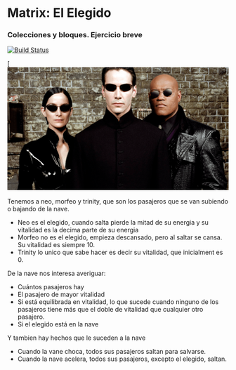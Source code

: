 #  Matrix: El Elegido

### Colecciones y bloques. Ejercicio breve 

[![Build Status](https://travis-ci.org/wollok/ColeccionesMatrixElElegido.svg?branch=master)](https://travis-ci.org/wollok/ColeccionesMatrixElElegido)

[![Matrix](matrix-1.png)

Tenemos a neo, morfeo y trinity, que son los pasajeros que se van subiendo o bajando de la nave. 
* Neo es el elegido, cuando salta pierde la mitad de su energia y su vitalidad es la decima parte de su energia
* Morfeo no es el elegido, empieza descansado, pero al saltar se cansa. Su vitalidad es siempre 10.
* Trinity lo unico que sabe hacer es decir su vitalidad, que inicialment es 0.

De la nave nos interesa averiguar: 
* Cuántos pasajeros hay
* El pasajero de mayor vitalidad
* Si está equilibrada en vitalidad, lo que sucede cuando ninguno de los pasajeros tiene más que el doble de vitalidad que cualquier otro pasajero.
* Si el elegido está en la nave 

Y tambien hay hechos que le suceden a la nave
* Cuando la vane choca, todos sus pasajeros saltan para salvarse. 
* Cuando la nave acelera, todos sus pasajeros, excepto el elegido, saltan.	
	 
